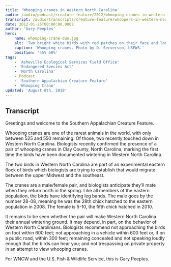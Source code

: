 ```yaml
---
title: 'Whooping cranes in Western North Carolina'
audio: /audio/podcast/creature-feature/2012/whooping-cranes-in-western-north-carolina.mp3
transcript: /audio/transcripts/creature-feature/whoopers-in-western-north-carolina.pdf
date: 2012-01-25T00:00:00.000Z
author: 'Gary Peeples'
hero:
    name: whooping-crane-duo.jpg
    alt: 'Two bright white birds with red patches on their face and long slender legs standing in the a dormant grassy field.'
    caption: 'Whooping cranes. Photo by D. Serverson, USFWS.'
    position: '45% 60%'
tags:
    - 'Asheville Ecological Services Field Office'
    - 'Endangered Species Act'
    - 'North Carolina'
    - Podcast
    - 'Southern Appalachian Creature Feature'
    - 'Whooping Crane'
updated: 'August 8th, 2018'
---
```


## Transcript

Greetings and welcome to the Southern Appalachian Creature Feature.

Whooping cranes are one of the rarest animals in the world, with only between 525 and 550 remaining. Of those, two recently touched down in Western North Carolina. Biologists recently confirmed the presence of a pair of whooping cranes in Clay County, North Carolina, marking the first time the birds have been documented wintering in Western North Carolina.

The two birds in Western North Carolina are part of an experimental eastern flock of birds which biologists are trying to establish that would migrate between the upper Midwest and the southeast.

The cranes are a male/female pair, and biologists anticipate they’ll mate when they return north in the spring. Like all members of the eastern population, the birds have identifying leg bands. The male goes by the number 28-08, meaning he was the 28th chick hatched to the eastern population in 2008. The female is 5-10, the fifth chick hatched in 2010.

It remains to be seen whether the pair will make Western North Carolina their annual wintering ground. It may depend, in part, on the behavior of Western North Carolinians. Biologists recommend not approaching the birds on foot within 600 feet; not approaching in a vehicle within 600 feet or, if on a public road, within 300 feet; remaining concealed and not speaking loudly enough that the birds can hear you; and not trespassing on private property in an attempt to view whooping cranes.

For WNCW and the U.S. Fish & Wildlife Service, this is Gary Peeples.